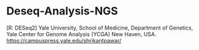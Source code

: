 # Deseq-Analysis-NGS
[R: DESeq2]
Yale University, School of Medicine, Department of Genetics, Yale Center for Genome Analysis (YCGA) New Haven, USA.
https://campuspress.yale.edu/shrikantpawar/
